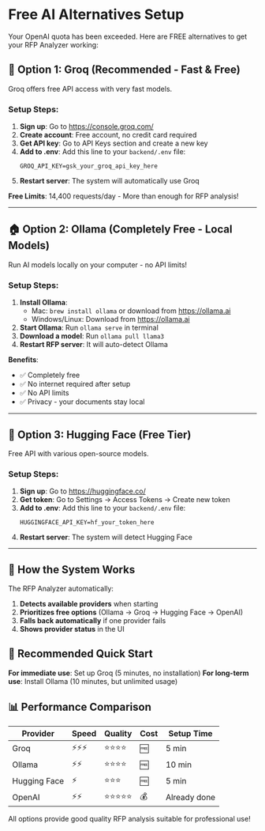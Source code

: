 # Free AI Alternatives Setup

Your OpenAI quota has been exceeded. Here are FREE alternatives to get your RFP Analyzer working:

## 🚀 Option 1: Groq (Recommended - Fast & Free)

Groq offers free API access with very fast models.

### Setup Steps:
1. **Sign up**: Go to https://console.groq.com/
2. **Create account**: Free account, no credit card required
3. **Get API key**: Go to API Keys section and create a new key
4. **Add to .env**: Add this line to your `backend/.env` file:
   ```
   GROQ_API_KEY=gsk_your_groq_api_key_here
   ```
5. **Restart server**: The system will automatically use Groq

**Free Limits**: 14,400 requests/day - More than enough for RFP analysis!

---

## 🏠 Option 2: Ollama (Completely Free - Local Models)

Run AI models locally on your computer - no API limits!

### Setup Steps:
1. **Install Ollama**: 
   - Mac: `brew install ollama` or download from https://ollama.ai
   - Windows/Linux: Download from https://ollama.ai
2. **Start Ollama**: Run `ollama serve` in terminal
3. **Download a model**: Run `ollama pull llama3`
4. **Restart RFP server**: It will auto-detect Ollama

**Benefits**: 
- ✅ Completely free
- ✅ No internet required after setup
- ✅ No API limits
- ✅ Privacy - your documents stay local

---

## 🤗 Option 3: Hugging Face (Free Tier)

Free API with various open-source models.

### Setup Steps:
1. **Sign up**: Go to https://huggingface.co/
2. **Get token**: Go to Settings → Access Tokens → Create new token
3. **Add to .env**: Add this line to your `backend/.env` file:
   ```
   HUGGINGFACE_API_KEY=hf_your_token_here
   ```
4. **Restart server**: The system will detect Hugging Face

---

## 🔄 How the System Works

The RFP Analyzer automatically:
1. **Detects available providers** when starting
2. **Prioritizes free options** (Ollama → Groq → Hugging Face → OpenAI)
3. **Falls back automatically** if one provider fails
4. **Shows provider status** in the UI

## 🎯 Recommended Quick Start

**For immediate use**: Set up Groq (5 minutes, no installation)
**For long-term use**: Install Ollama (10 minutes, but unlimited usage)

## 📊 Performance Comparison

| Provider | Speed | Quality | Cost | Setup Time |
|----------|-------|---------|------|------------|
| Groq | ⚡⚡⚡ | ⭐⭐⭐⭐ | 🆓 | 5 min |
| Ollama | ⚡⚡ | ⭐⭐⭐⭐ | 🆓 | 10 min |
| Hugging Face | ⚡ | ⭐⭐⭐ | 🆓 | 5 min |
| OpenAI | ⚡⚡ | ⭐⭐⭐⭐⭐ | 💰 | Already done |

All options provide good quality RFP analysis suitable for professional use!